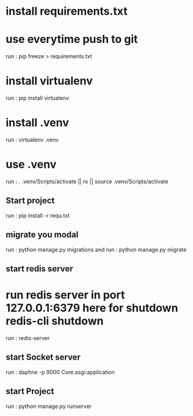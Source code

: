 


# install requirements.txt 
# use everytime push to git

run : pip freeze > requirements.txt

# install virtualenv 

run : pip install virtualenv

# install .venv

run : virtualenv .venv

# use .venv

run : . .venv/Scripts/activate || ro || source .venv/Scripts/activate

## Start project

run : pip install -r requ.txt

## migrate you modal 
 run : python manage.py migrations
 and run : python manage.py migrate

## start redis server
# run redis server in  port 127.0.0.1:6379 here for shutdown redis-cli shutdown
run : redis-server 


## start Socket server

run : daphne -p 9000 Core.asgi:application

## start Project

run : python manage.py runserver
